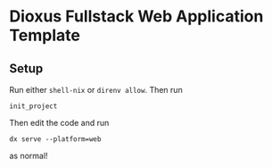 # Dioxus Fullstack Web Application Template

## Setup
Run either `shell-nix` or `direnv allow`. Then run 
```
init_project
```
Then edit the code and run 
```
dx serve --platform=web
```
as normal!
